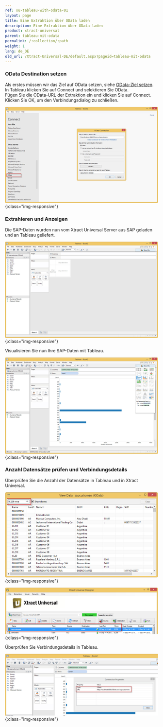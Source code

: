 ```yaml
---
ref: xu-tableau-with-odata-01
layout: page
title: Eine Extraktion über OData laden
description: Eine Extraktion über OData laden
product: xtract-universal
parent: tableau-mit-odata
permalink: /:collection/:path
weight: 1
lang: de_DE
old_url: /Xtract-Universal-DE/default.aspx?pageid=tableau-mit-odata
---
```

### OData Destination setzen

Als erstes müssen wir das Ziel auf OData setzen, siehe [OData-Ziel setzen](..odata-atom/odata_destination_setzen).<br>
In Tableau klicken Sie auf Connect und selektieren Sie OData. <br>
Fügen Sie die OData-URL der Extraktion ein und klicken Sie auf Connect. <br>
Klicken Sie OK, um den Verbindungsdialog zu schließen. 

![Tableau-Connect-OData](/img/content/Tableau-Connect-OData.png){:class="img-responsive"}

### Extrahieren und Anzeigen
Die SAP-Daten wurden nun vom Xtract Universal Server aus SAP geladen und an Tableau geliefert.

![Tableau-Data-Extracted](/img/content/Tableau-Data-Extracted.png){:class="img-responsive"}

Visualisieren Sie nun Ihre SAP-Daten  mit Tableau.

![Tableau-Data-Chart](/img/content/Tableau-Data-Chart.png){:class="img-responsive"}

### Anzahl Datensätze prüfen und Verbindungsdetails
Überprüfen Sie die Anzahl der Datensätze in Tableau und in Xtract Universal.

![Tableau-RowCount](/img/content/Tableau-RowCount.png){:class="img-responsive"}

![XU-OData-Extraction-Result](/img/content/XU-OData-Extraction-Result.png){:class="img-responsive"}

Überprüfen Sie Verbindungsdetails in Tableau.

![Tableau-Connection-Property](/img/content/Tableau-Connection-Property.png){:class="img-responsive"}


